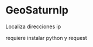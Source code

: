 # GeoSaturnIp
Localiza direcciones ip

<div>
requiere instalar python y request
</div>

<h4>
<img src="">
</h4>


